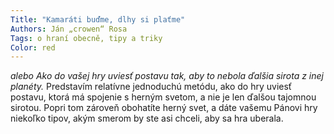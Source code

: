 ```yaml
---
Title: "Kamaráti buďme, dlhy si plaťme"
Authors: Ján „crowen“ Rosa
Tags: o hraní obecně, tipy a triky
Color: red
---
```

*alebo Ako do vašej hry uviesť postavu tak,
aby to nebola ďalšia sirota z inej planéty.*
Predstavím relatívne jednoduchú
metódu, ako do hry uviesť postavu, ktorá
má spojenie s herným svetom, a nie je len
ďalšou tajomnou sirotou. Popri tom zároveň
obohatíte herný svet, a dáte vašemu
Pánovi hry niekoľko tipov, akým smerom
by ste asi chceli, aby sa hra uberala.